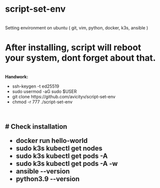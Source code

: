 # script-set-env
<br>Setting environment on ubuntu ( git, vim, python, docker, k3s, ansible )
<br><h1>After installing, script will reboot your system, dont forget about that.</h1>
<br><b>Handwork:</b>
<br>
<ul>
  <li> ssh-keygen -t ed25519</li>
  <li>sudo usermod -aG sudo $USER</li>
  <li>git clone https://github.com/avicityv/script-set-env</li>
  <li>chmod -r 777 ./script-set-env</li>
</ul>
<br>
<h2># Check installation
  <ul>
    <li>docker run hello-world</li>
    <li>sudo k3s kubectl get nodes</li>
    <li>sudo k3s kubectl get pods -A</li>
    <li>sudo k3s kubectl get pods -A -w</li>
    <li>ansible --version</li>
    <li>python3.9 --version</li>
  </ul>
  </h2>




